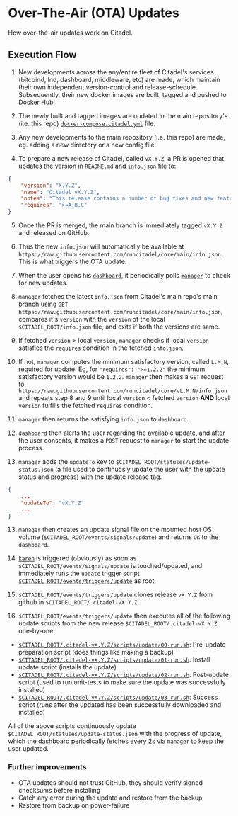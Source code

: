 <!--
SPDX-FileCopyrightText: 2020 Umbrel. https://getumbrel.com

SPDX-License-Identifier: GPL-3.0-or-later
-->

# Over-The-Air (OTA) Updates
How over-the-air updates work on Citadel.

## Execution Flow

1. New developments across the any/entire fleet of Citadel's services (bitcoind, lnd, dashboard, middleware, etc) are made, which maintain their own independent version-control and release-schedule. Subsequently, their new docker images are built, tagged and pushed to Docker Hub.

2. The newly built and tagged images are updated in the main repository's (i.e. this repo) [`docker-compose.citadel.yml`](https://github.com/runcitadel/core/blob/main/docker-compose.citadel.yml) file.

3. Any new developments to the main repository (i.e. this repo) are made, eg. adding a new directory or a new config file.

4. To prepare a new release of Citadel, called `vX.Y.Z`, a PR is opened that updates the version in [`README.md`](https://github.com/runcitadel/core/blob/main/README.md) and [`info.json`](https://github.com/runcitadel/core/blob/main/info.json) file to:

```json
{
    "version": "X.Y.Z",
    "name": "Citadel vX.Y.Z",
    "notes": "This release contains a number of bug fixes and new features.",
    "requires": ">=A.B.C"
}
```

5. Once the PR is merged, the main branch is immediately tagged `vX.Y.Z` and released on GitHub.

6. Thus the new `info.json` will automatically be available at `https://raw.githubusercontent.com/runcitadel/core/main/info.json`. This is what triggers the OTA update.

6. When the user opens his [`dashboard`](https://github.com/runcitadel/dashboard-old), it periodically polls [`manager`](https://github.com/runcitadel/manager) to check for new updates.

7. `manager` fetches the latest `info.json` from Citadel's main repo's main branch using `GET https://raw.githubusercontent.com/runcitadel/core/main/info.json`, compares it's `version` with the `version` of the local `$CITADEL_ROOT/info.json` file, and exits if both the versions are same.

8. If fetched `version` > local `version`, `manager` checks if local `version` satisfies the `requires` condition in the fetched `info.json`.

9. If not, `manager` computes the minimum satisfactory version, called `L.M.N`, required for update. Eg, for `"requires": ">=1.2.2"` the minimum satisfactory version would be `1.2.2`. `manager` then makes a `GET` request to `https://raw.githubusercontent.com/runcitadel/core/vL.M.N/info.json` and repeats step 8 and 9 until local `version` < fetched `version` **AND** local `version` fulfills the fetched `requires` condition.

10. `manager` then returns the satisfying `info.json` to `dashboard`.

11. `dashboard` then alerts the user regarding the available update, and after the user consents, it makes a `POST` request to `manager` to start the update process.

12. `manager` adds the `updateTo` key to `$CITADEL_ROOT/statuses/update-status.json` (a file used to continuosly update the user with the update status and progress) with the update release tag.

```json
{
    ...
    "updateTo": "vX.Y.Z"
    ...
}
```

13. `manager` then creates an update signal file on the mounted host OS volume (`$CITADEL_ROOT/events/signals/update`) and returns `OK` to the `dashboard`.

14. [`karen`](https://github.com/runcitadel/core/blob/main/karen) is triggered (obviously) as soon as `$CITADEL_ROOT/events/signals/update` is touched/updated, and immediately runs the `update` trigger script [`$CITADEL_ROOT/events/triggers/update`](https://github.com/runcitadel/core/blob/main/events/triggers/update) as root.

15. `$CITADEL_ROOT/events/triggers/update` clones release `vX.Y.Z` from github in `$CITADEL_ROOT/.citadel-vX.Y.Z`.

16. `$CITADEL_ROOT/events/triggers/update` then executes all of the following update scripts from the new release `$CITADEL_ROOT/.citadel-vX.Y.Z` one-by-one:

- [`$CITADEL_ROOT/.citadel-vX.Y.Z/scripts/update/00-run.sh`](https://github.com/runcitadel/core/blob/main/scripts/update/00-run.sh): Pre-update preparation script (does things like making a backup)
- [`$CITADEL_ROOT/.citadel-vX.Y.Z/scripts/update/01-run.sh`](https://github.com/runcitadel/core/blob/main/scripts/update/01-run.sh): Install update script (installs the update)
- [`$CITADEL_ROOT/.citadel-vX.Y.Z/scripts/update/02-run.sh`](https://github.com/runcitadel/core/blob/main/scripts/update/02-run.sh): Post-update script (used to run unit-tests to make sure the update was successfully installed)
- [`$CITADEL_ROOT/.citadel-vX.Y.Z/scripts/update/03-run.sh`](https://github.com/runcitadel/core/blob/main/scripts/update/03-run.sh): Success script (runs after the updated has been successfully downloaded and installed)

All of the above scripts continuously update `$CITADEL_ROOT/statuses/update-status.json` with the progress of update, which the dashboard periodically fetches every 2s via `manager` to keep the user updated.

### Further improvements

- OTA updates should not trust GitHub, they should verify signed checksums before installing
- Catch any error during the update and restore from the backup
- Restore from backup on power-failure
